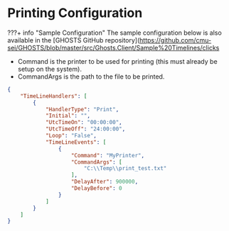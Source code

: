 # Printing Configuration

???+ info "Sample Configuration"
    The sample configuration below is also available in the [GHOSTS GitHub repository](<https://github.com/cmu-sei/GHOSTS/blob/master/src/Ghosts.Client/Sample%20Timelines/clicks>

- Command is the printer to be used for printing (this must already be setup on the system).
- CommandArgs is the path to the file to be printed.

```json
{
    "TimeLineHandlers": [
        {
            "HandlerType": "Print",
            "Initial": "",
            "UtcTimeOn": "00:00:00",
            "UtcTimeOff": "24:00:00",
            "Loop": "False",
            "TimeLineEvents": [
                {
                    "Command": "MyPrinter",
                    "CommandArgs": [
                        "C:\\Temp\\print_test.txt"
                    ],
                    "DelayAfter": 900000,
                    "DelayBefore": 0
                }
            ]
        }
    ]
}
```
